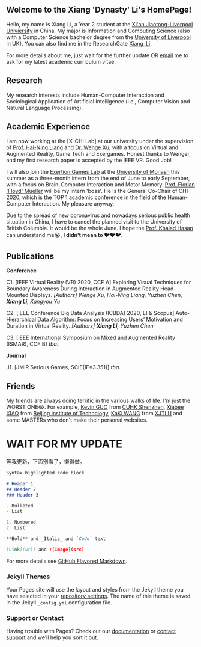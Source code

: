 ## Welcome to the Xiang 'Dynasty' Li's HomePage!

Hello, my name is Xiang Li, a Year 2 student at the [Xi'an Jiaotong-Liverpool Univiersity](https://www.xjtlu.edu.cn/) in China. My major is Information and Computing Science (also with a Computer Science bachelor degree from the [University of Liverpool](https://www.liverpool.ac.uk/) in UK). You can also find me in the ResearchGate [Xiang_Li](https://www.researchgate.net/profile/Xiang_Li31/). 

For more details about me, just wait for the further update OR  <a href="mailto:dynasty.li@outlook.com">email</a> me to ask for my latest academic curriculum vitae.

## Research

My research interests include Human-Computer Interaction and Sociological Application of Artificial Intelligence (i.e., Computer Vision and Natural Language Processing).

## Academic Experience

I am now working at the [X-CHI Lab] at our university under the supervision of [Prof. Hai-Ning Liang](https://www.xjtlu.edu.cn/en/departments/academic-departments/computer-science-and-software-engineering/staff/hai-liang/) and [Dr. Wenge Xu](https://www.researchgate.net/profile/Wenge_Xu/), with a focus on Virtual and Augmented Reality, Game Tech and Exergames. Honest thanks to Wenger, and my first research paper is accepted by the IEEE VR. Good Job!

I will also join the [Exertion Games Lab](https://exertiongameslab.org/) at the [University of Monash](https://www.monash.edu/) this summer as a three-month intern from the end of June to early September, with a focus on Brain-Computer Interaction and Motor Memory. [Prof. Florian 'Floyd' Mueller](http://floydmueller.com/home/home.htm/) will be my intern 'boss'. He is the General Co-Chair of CHI 2020, which is the TOP 1 academic conference in the field of the Human-Computer Interaction. My pleasure anyway.

Due to the spread of new coronavirus and nowadays serious public health situation in China, I have to cancel the planned visit to the University of British Columbia. It would be the whole June. I hope the [Prof. Khalad Hasan](https://people.ok.ubc.ca/mkhasan/) can understand me😭, **I didn't mean to 🐦🐦🐦**.

## Publications

**Conference**

C1. [IEEE Virtual Reality (VR) 2020, CCF A] Exploring Visual Techniques for Boundary Awareness During Interaction in Augmented Reality Head-Mounted Displays.
_[Authors] Wenge Xu, Hai-Ning Liang, Yuzhen Chen, **Xiang Li**, Kangyou Yu_

C2. [IEEE Conference Big Data Analysis (ICBDA) 2020, EI & Scopus] Auto-Hierarchical Data Algorithm: Focus on Increasing Users’ Motivation and Duration in Virtual Reality.
_[Authors] **Xiang Li**, Yuzhen Chen_

C3. [IEEE International Symposium on Mixed and Augmented Reality (ISMAR), CCF B] _tba._

**Journal**

J1. [JMIR Serious Games, SCIE(IF=3.351)] _tba._


## Friends

My friends are always doing terrific in the various walks of life. I'm just the WORST ONE😭. For example, [Kevin GUO](https://guoyuanxinkevin.github.io/GYX_bleach_boi.github.io/) from [CUHK Shenzhen](https://www.cuhk.edu.cn/en/), [Xiabee XIAO](http://xiabee.cn:8000/) from [Beijing Institute of Technology](http://www.bit.edu.cn/), [KaKi WANG](https://kakiii.github.io/) from [XJTLU](https://www.xjtlu.edu.cn/) and some MASTERs who don't make their personal websites.

# WAIT FOR MY UPDATE

等我更新，下面别看了，懒得做。



```markdown
Syntax highlighted code block

# Header 1
## Header 2
### Header 3

- Bulleted
- List

1. Numbered
2. List

**Bold** and _Italic_ and `Code` text

[Link](url) and ![Image](src)
```

For more details see [GitHub Flavored Markdown](https://guides.github.com/features/mastering-markdown/).

### Jekyll Themes

Your Pages site will use the layout and styles from the Jekyll theme you have selected in your [repository settings](https://github.com/Dynasty-Li/Dynasty-Li.github.io/settings). The name of this theme is saved in the Jekyll `_config.yml` configuration file.

### Support or Contact

Having trouble with Pages? Check out our [documentation](https://help.github.com/categories/github-pages-basics/) or [contact support](https://github.com/contact) and we’ll help you sort it out.

